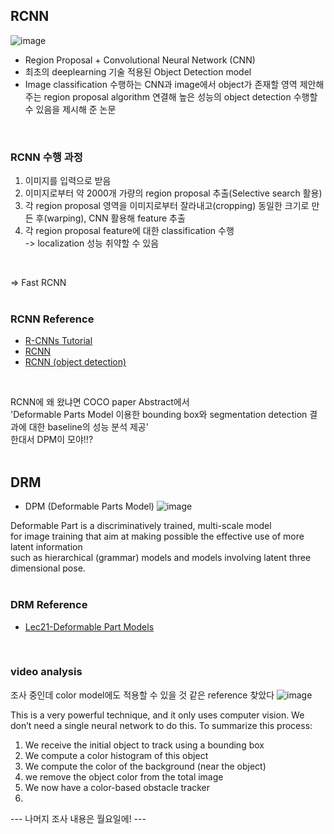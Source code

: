 ## RCNN
![image](https://user-images.githubusercontent.com/50016477/163913674-d8e7557c-0fb8-44e4-901e-7b7ff6163919.png)

- Region Proposal + Convolutional Neural Network (CNN)  
- 최초의 deeplearning 기술 적용된 Object Detection model  
-  Image classification 수행하는 CNN과 image에서 object가 존재할 영역 제안해주는 region proposal algorithm 연결해 
  높은 성능의 object detection 수행할 수 있음을 제시해 준 논문  
<br>

### RCNN 수행 과정
1. 이미지를 입력으로 받음  
2. 이미지로부터 약 2000개 가량의 region proposal 추출(Selective search 활용)  
3. 각 region proposal 영역을 이미지로부터 잘라내고(cropping) 동일한 크기로 만든 후(warping), CNN 활용해 feature 추출  
4. 각 region proposal feature에 대한 classification 수행  
-> localization 성능 취약할 수 있음  
<br>

=> Fast RCNN  
<br>

### RCNN Reference
- [R-CNNs Tutorial](https://blog.lunit.io/2017/06/01/r-cnns-tutorial/?)  
- [RCNN](https://89douner.tistory.com/88?category=878735)  
- [RCNN (object detection)](https://dbstndi6316.tistory.com/271)  
<br>

RCNN에 왜 왔냐면 COCO paper Abstract에서  
'Deformable Parts Model 이용한 bounding box와 segmentation detection 결과에 대한 baseline의 성능 분석 제공'  
한대서 DPM이 모야!!?  
<br>

## DRM
- DPM (Deformable Parts Model)
![image](https://user-images.githubusercontent.com/50016477/163913937-a79114bb-9a85-482a-8c25-7e6b12ad39d7.png)  

Deformable Part is a discriminatively trained, multi-scale model  
for image training that aim at making possible the effective use of more latent information  
such as hierarchical (grammar) models and models involving latent three dimensional pose.  
<br>

### DRM Reference
- [Lec21-Deformable Part Models](https://www.cs.ucf.edu/~bagci/teaching/computervision16/Lec21.pdf)  
<br>

### video analysis
조사 중인데 color model에도 적용할 수 있을 것 같은 reference 찾았다
![image](https://user-images.githubusercontent.com/50016477/163952446-5891c856-e665-4be1-8e16-4bc67a02501c.png)  

This is a very powerful technique, and it only uses computer vision. We don’t need a single neural network to do this. To summarize this process:
1. We receive the initial object to track using a bounding box  
2. We compute a color histogram of this object  
3. We compute the color of the background (near the object)  
4. we remove the object color from the total image  
5. We now have a color-based obstacle tracker  
6. 
--- 나머지 조사 내용은 월요일에! ---
